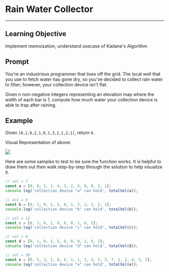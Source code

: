 # Rain Water Collector

---

## Learning Objective

Implement memoization, understand usecase of Kadane's Algorithm

## Prompt

You're an industrious programmer that lives off the grid. The local well that you use to fetch water has gone dry, so you've decided to collect rain water to filter; however, your collection device isn't flat.

Given n non-negative integers representing an elevation map where the width of each bar is 1, compute how much water your collection device is able to trap after raining.

## Example

Given `[0,1,0,2,1,0,1,3,2,1,2,1]`, return `6`.

Visual Representation of above:

<img src="http://i.imgur.com/sB0F67W.png" />

Here are some samples to test to be sure the function works.
It is helpful to draw them out then walk step-by-step through
the solution to help visualize it.

```js
// vol = 7
const a = [0, 0, 1, 2, 4, 3, 2, 5, 0, 0, 2, 1];
console.log('collection device "a" can hold', totalVol(a));

// vol = 6
const b = [0, 1, 0, 2, 1, 0, 1, 3, 2, 1, 2, 1];
console.log('collection device "b" can hold', totalVol(b));

// vol = 12
const c = [0, 3, 0, 1, 0, 0, 0, 1, 0, 2];
console.log('collection device "c" can hold', totalVol(c));

// vol = 8
const d = [0, 1, 0, 3, 5, 0, 0, 0, 2, 0, 1];
console.log('collection device "d" can hold', totalVol(d));

// vol = 38
const e = [0, 5, 3, 2, 8, 8, 1, 1, 2, 4, 3, 3, 7, 1, 2, 4, 3, 2];
console.log('collection device "e" can hold', totalVol(e));
```
